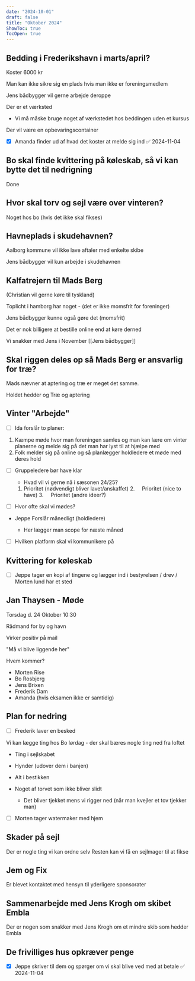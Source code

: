 ```yaml
---
date: "2024-10-01"
draft: false
title: "Oktober 2024"
ShowToc: true
TocOpen: true
---
```


## Bedding i Frederikshavn i marts/april?

Koster 6000 kr

Man kan ikke sikre sig en plads hvis man ikke er foreningsmedlem

Jens bådbygger vil gerne arbejde deroppe

Der er et værksted

- Vi må måske bruge noget af værkstedet hos beddingen uden et kursus

Der vil være en opbevaringscontainer

- [x] Amanda finder ud af hvad det koster at melde sig ind ✅ 2024-11-04

## Bo skal finde kvittering på køleskab, så vi kan bytte det til nedrigning

Done

## Hvor skal torv og sejl være over vinteren?

Noget hos bo (hvis det ikke skal fikses)

## Havneplads i skudehavnen?

Aalborg kommune vil ikke lave aftaler med enkelte skibe

Jens bådbygger vil kun arbejde i skudehavnen

## Kalfatrejern til Mads Berg

(Christian vil gerne køre til tyskland)

Toplicht i hamborg har noget - (det er ikke momsfrit for foreninger)

Jens bådbygger kunne også gøre det (momsfrit)

Det er nok billigere at bestille online end at køre derned

Vi snakker med Jens i November [[Jens bådbygger]]

## Skal riggen deles op så Mads Berg er ansvarlig for træ?

Mads nævner at aptering og træ er meget det samme.

Holdet hedder og Træ og aptering

## Vinter "Arbejde"

- [ ] Ida forslår to planer:

1. Kæmpe møde hvor man foreningen samles og man kan lære om vinter planerne og melde sig på det man har lyst til at hjælpe med
2. Folk melder sig på online og så planlægger holdledere et møde med deres hold

- [ ] Gruppeledere bør have klar

  - Hvad vil vi gerne nå i sæsonen 24/25?

  1. Prioritet (nødvendigt bliver lavet/anskaffet)
      2.     Prioritet (nice to have)
      3.     Prioritet (andre ideer?)

- [ ] Hvor ofte skal vi mødes?
- Jeppe Forslår månedligt (holdledere)

  - Her lægger man scope for næste måned

- [ ] Hvilken platform skal vi kommunikere på

## Kvittering for køleskab

- [ ] Jeppe tager en kopi af tingene og lægger ind i bestyrelsen / drev / Morten lund har et sted

## Jan Thaysen - Møde

Torsdag d. 24 Oktober 10:30

Rådmand for by og havn

Virker positiv på mail

"Må vi blive liggende her"

Hvem kommer?

- Morten Rise
- Bo Rosbjerg
- Jens Brixen
- Frederik Dam
- Amanda (hvis eksamen ikke er samtidig)

## Plan for nedring

- [ ] Frederik laver en besked

Vi kan lægge ting hos Bo lørdag - der skal bæres nogle ting ned fra loftet

- Ting i sejlskabet
- Hynder (udover dem i banjen)
- Alt i bestikken
- Noget af torvet som ikke bliver slidt

  - Det bliver tjekket mens vi rigger ned (når man kvejler et tov tjekker man)

- [ ] Morten tager watermaker med hjem

## Skader på sejl

Der er nogle ting vi kan ordne selv
Resten kan vi få en sejlmager til at fikse

## Jem og Fix

Er blevet kontaktet med hensyn til yderligere sponsorater

## Sammenarbejde med Jens Krogh om skibet Embla

Der er nogen som snakker med Jens Krogh om et mindre skib som hedder Embla

## De frivilliges hus opkræver penge

- [x] Jeppe skriver til dem og spørger om vi skal blive ved med at betale ✅ 2024-11-04
